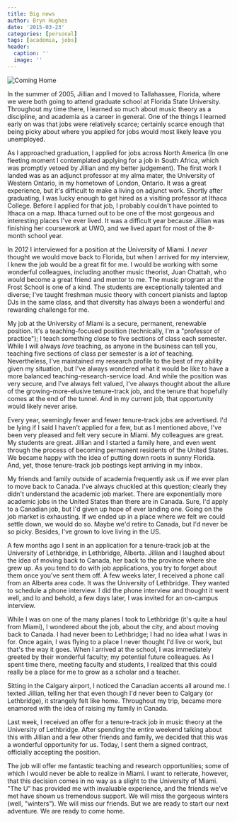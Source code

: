 ```yaml
---
title: Big news
author: Bryn Hughes
date: '2015-03-23'
categories: [personal]
tags: [academia, jobs]
header:
  caption: ''
  image: ''
---
```


![Coming Home](/img/comingHome.jpg)

In the summer of 2005, Jillian and I moved to Tallahassee, Florida, where we were both going to attend graduate school at Florida State University. Throughout my time there, I learned so much about music theory as a discipline, and academia as a career in general. One of the things I learned early on was that jobs were relatively scarce; certainly scarce enough that being picky about where you applied for jobs would most likely leave you unemployed. 

As I approached graduation, I applied for jobs across North America (In one fleeting moment I contemplated applying for a job in South Africa, which was promptly vetoed by Jillian and my better judgement). The first work I landed was as an adjunct professor at my alma mater, the University of Western Ontario, in my hometown of London, Ontario. It was a great experience, but it's difficult to make a living on adjunct work. Shortly after graduating, I was lucky enough to get hired as a visiting professor at Ithaca College. Before I applied for that job, I probably couldn't have pointed to Ithaca on a map. Ithaca turned out to be one of the most gorgeous and interesting places I've ever lived. It was a difficult year because Jillian was finishing her coursework at UWO, and we lived apart for most of the 8-month school year. 

In 2012 I interviewed for a position at the University of Miami. I *never* thought we would move back to Florida, but when I arrived for my interview, I knew the job would be a great fit for me. I would be working with some wonderful colleagues, including another music theorist, Juan Chattah, who would become a great friend and mentor to me. The music program at the Frost School is one of a kind. The students are exceptionally talented and diverse; I've taught freshman music theory with concert pianists and laptop DJs in the same class, and that diversity has always been a wonderful and rewarding challenge for me. 

My job at the University of Miami is a secure, permanent, renewable position. It's a teaching-focused position (technically, I'm a "professor of practice"); I teach something close to five sections of class each semester. While I will always *love* teaching, as anyone in the business can tell you, teaching five sections of class per semester is a *lot* of teaching. Nevertheless, I've maintained my research profile to the best of my ability given my situation, but I've always wondered what it would be like to have a more balanced teaching-research-service load. And while the position was very secure, and I've always felt valued, I've always thought about the allure of the growing-more-elusive tenure-track job, and the tenure that hopefully comes at the end of the tunnel. And in my current job, that opportunity would likely never arise.

Every year, seemingly fewer and fewer tenure-track jobs are advertised. I'd be lying if I said I haven't applied for a few, but as I mentioned above, I've been very pleased and felt very secure in Miami. My colleagues are great. My students are great. Jillian and I started a family here, and even went through the process of becoming permanent residents of the United States. We became happy with the idea of putting down roots in sunny Florida. And, yet, those tenure-track job postings kept arriving in my inbox. 

My friends and family outside of academia frequently ask us if we ever plan to move back to Canada. I've always chuckled at this question; clearly they didn't understand the academic job market. There are exponentially more academic jobs in the United States than there are in Canada. Sure, I'd apply to a Canadian job, but I'd given up hope of ever landing one. Going on the job market is exhausting. If we ended up in a place where we felt we could settle down, we would do so. Maybe we'd retire to Canada, but I'd never be so picky. Besides, I've grown to love living in the US. 

A few months ago I sent in an application for a tenure-track job at the University of Lethbridge, in Lethbridge, Alberta. Jillian and I laughed about the idea of moving back to Canada, her back to the province where she grew up. As you tend to do with job applications, you try to forget about them once you've sent them off. A few weeks later, I received a phone call from an Alberta area code. It was the University of Lethbridge. They wanted to schedule a phone interview. I did the phone interview and thought it went well, and lo and behold, a few days later, I was invited for an on-campus interview. 

While I was on one of the many planes I took to Lethbridge (it's quite a haul from Miami), I wondered about the job, about the city, and about moving back to Canada. I had never been to Lethbridge; I had no idea what I was in for. Once again, I was flying to a place I never thought I'd live or work, but that's the way it goes. When I arrived at the school, I was immediately greeted by their wonderful faculty; my potential future colleagues. As I spent time there, meeting faculty and students, I realized that this could really be a place for me to grow as a scholar and a teacher. 

Sitting in the Calgary airport, I noticed the Canadian accents all around me. I texted Jillian, telling her that even though I'd never been to Calgary (or Lethbridge), it strangely felt like home. Throughout my trip, became more enamored with the idea of raising my family in Canada. 

Last week, I received an offer for a tenure-track job in music theory at the University of Lethbridge. After spending the entire weekend talking about this with Jillian and a few other friends and family, we decided that this was a wonderful opportunity for us. Today, I sent them a signed contract, officially accepting the position. 

The job will offer me fantastic teaching and research opportunities; some of which I would never be able to realize in Miami. I want to reiterate, however, that this decision comes in no way as a slight to the University of Miami. "The U" has provided me with invaluable experience, and the friends we've met have shown us tremendous support. We will miss the gorgeous winters (well, "winters"). We will miss our friends. But we are ready to start our next adventure. We are ready to come home. 
